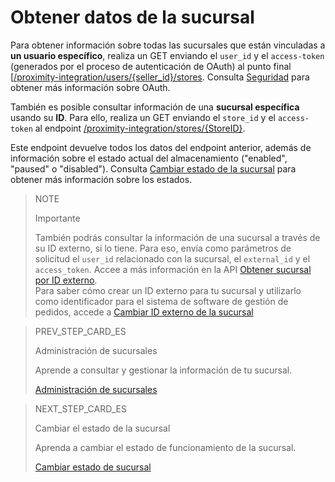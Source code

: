 # Obtener datos de la sucursal

Para obtener información sobre todas las sucursales que están vinculadas a **un usuario específico**, realiza un GET enviando el `user_id` y el `access-token` (generados por el proceso de autenticación de OAuth) al punto final [[/proximity-integration/users/{seller_id}/stores](/developers/es/reference/mp_delivery/_proximity-integration_users_seller_id_stores/get). Consulta [Seguridad](/developers/es/guides/additinal-content/security/oauth/introduction) para obtener más información sobre OAuth.

También es posible consultar información de una **sucursal específica** usando su **ID**. Para ello, realiza un GET enviando el `store_id` y el `access-token` al endpoint [/proximity-integration/stores/{StoreID}](/developers/es/reference/mp_delivery/_proximity-integration_users_SellerID_stores_external_id_ExternalID/get).

Este endpoint devuelve todos los datos del endpoint anterior, además de información sobre el estado actual del almacenamiento ("enabled", "paused" o "disabled"). Consulta [Cambiar estado de la sucursal](/developers/es/docs/mp-delivery/store-management/change-store-status) para obtener más información sobre los estados.

> NOTE
>
> Importante
>
> También podrás consultar la información de una sucursal a través de su ID externo, si lo tiene. Para eso, envía como parámetros de solicitud el `user_id` relacionado con la sucursal, el `external_id` y el `access_token`. Accee a más información en la API [Obtener sucursal por ID externo](/developers/es/reference/mp_delivery/_proximity-integration_users_SellerID_stores_external_id_ExternalID/get).
> </br>
> Para saber cómo crear un ID externo para tu sucursal y utilizarlo como identificador para el sistema de software de gestión de pedidos, accede a [Cambiar ID externo de la sucursal](/developers/es/docs/mp-delivery/store-management/change-store-external-id)

> PREV_STEP_CARD_ES
>
> Administración de sucursales
>
> Aprende a consultar y gestionar la información de tu sucursal.
>
> [Administración de sucursales](/developers/es/docs/mp-delivery/store-management)

> NEXT_STEP_CARD_ES
>
> Cambiar el estado de la sucursal
>
> Aprenda a cambiar el estado de funcionamiento de la sucursal.
>
> [Cambiar estado de sucursal](/developers/es/docs/mp-delivery/store-management/change-store-status)